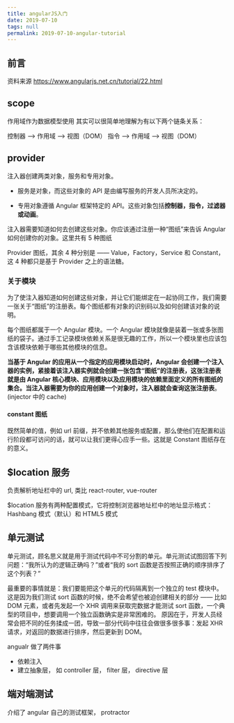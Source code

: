 ```yaml
---
title: angularJS入门
date: 2019-07-10
tags: null
permalink: 2019-07-10-angular-tutorial
---
```


## 前言

资料来源
<https://www.angularjs.net.cn/tutorial/22.html>

## scope

作用域作为数据模型使用
其实可以很简单地理解为有以下两个链条关系：

控制器 --> 作用域 --> 视图（DOM）
指令 --> 作用域 --> 视图（DOM）

## provider

注入器创建两类对象，服务和专用对象。

- 服务是对象，而这些对象的 API 是由编写服务的开发人员所决定的。

- 专用对象遵循 Angular 框架特定的 API。这些对象包括**控制器，指令，过滤器或动画**。

注入器需要知道如何去创建这些对象。你应该通过注册一种“图纸”来告诉 Angular 如何创建你的对象。这里共有 5 种图纸

Provider 图纸，其余 4 种分别是 —— Value，Factory，Service 和 Constant，这 4 种都只是基于 Provider 之上的语法糖。

### 关于模块

为了使注入器知道如何创建这些对象，并让它们能绑定在一起协同工作，我们需要一张关于“图纸”的注册表。每个图纸都有对象的识别码以及如何创建该对象的说明。

每个图纸都属于一个 Angular 模块。一个 Angular 模块就像是装着一张或多张图纸的袋子。通过手工记录模块依赖关系是很无趣的工作，所以一个模块里也应该包含该模块依赖于哪些其他模块的信息。

**当基于 Angular 的应用从一个指定的应用模块启动时，Angular 会创建一个注入器的实例，紧接着该注入器实例就会创建一张包含“图纸”的注册表，这张注册表就是由 Angular 核心模块、应用模块以及应用模块的依赖里面定义的所有图纸的集合。当注入器需要为你的应用创建一个对象时，注入器就会查询这张注册表**。(injector 中的 cache)

#### constant 图纸

既然简单的值，例如 url 前缀，并不依赖其他服务或配置，那么使他们在配置和运行阶段都可访问的话，就可以让我们更得心应手一些。这就是 Constant 图纸存在的意义。

## \$location 服务

负责解析地址栏中的 url, 类比 react-router, vue-router

\$location 服务有两种配置模式，它将控制浏览器地址栏中的地址显示格式：Hashbang 模式（默认）和 HTML5 模式

## 单元测试

单元测试，顾名思义就是用于测试代码中不可分割的单元。单元测试试图回答下列问题：“我所认为的逻辑正确吗？”或者“我的 sort 函数是否按照正确的顺序排序了这个列表？”

最重要的事情就是：我们要能把这个单元的代码隔离到一个独立的 test 模块中。 这是因为我们测试 sort 函数的时候，绝不会希望也被迫创建相关的部分 —— 比如 DOM 元素，或者先发起一个 XHR 调用来获取完数据才能测试 sort 函数，一个典型的项目中，想要调用一个独立函数确实是非常困难的。 原因在于，开发人员经常会把不同的任务揉成一团，导致一部分代码中往往会做很多很多事：发起 XHR 请求，对返回的数据进行排序，然后更新到 DOM。

angualr 做了两件事

- 依赖注入
- 建立抽象层， 如 controller 层， filter 层， directive 层

## 端对端测试

介绍了 angular 自己的测试框架， protractor

